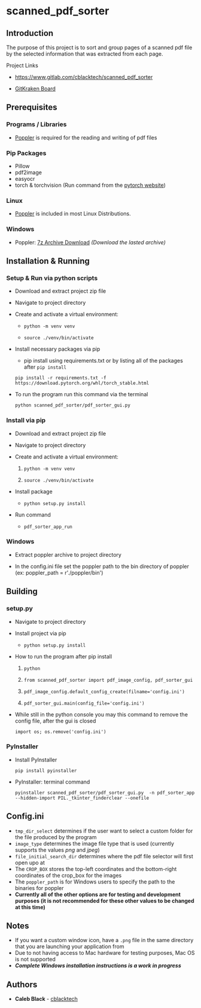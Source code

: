 scanned\_pdf\_sorter
====================

Introduction
------------

The purpose of this project is to sort and group pages of a scanned pdf
file by the selected information that was extracted from each page.

Project Links

-   https://www.gitlab.com/cblacktech/scanned_pdf_sorter

-   [GitKraken Board](https://app.gitkraken.com/glo/board/Xy8D66sO6gARqmUg)

Prerequisites
-------------

### Programs / Libraries

-   [Poppler](https://poppler.freedesktop.org) is required for the
    reading and writing of pdf files

### Pip Packages

-   Pillow
-   pdf2image
-   easyocr
-   torch & torchvision (Run command from the [pytorch website](https://pytorch.org/))

### Linux

-   [Poppler](https://poppler.freedesktop.org) is included in most Linux Distributions.

### Windows

-   Poppler: [7z Archive Download](https://blog.alivate.com.au/poppler-windows/)
    *(Download the lasted archive)*

Installation & Running
----------------------

### Setup & Run via python scripts

-   Download and extract project zip file

-   Navigate to project directory

-   Create and activate a virtual environment:

    -   `python -m venv venv`
    
    -   `source ./venv/bin/activate`

-   Install necessary packages via pip

    -   pip install using requirements.txt or by listing all of the
        packages after `pip install`

    ```
    pip install -r requirements.txt -f https://download.pytorch.org/whl/torch_stable.html
    ```

-   To run the program run this command via the terminal

    ```
    python scanned_pdf_sorter/pdf_sorter_gui.py
    ```

### Install via pip

-   Download and extract project zip file

-   Navigate to project directory

-   Create and activate a virtual environment:

    1.   `python -m venv venv`
    
    2.   `source ./venv/bin/activate`

-   Install package
    -   `python setup.py install`

-   Run command
    -   `pdf_sorter_app_run`

### Windows

-   Extract poppler archive to project directory

-   In the config.ini file set the poppler path to the bin directory of
    poppler (ex: poppler\_path = r'./poppler/bin')

Building
--------

### setup.py

-   Navigate to project directory

-   Install project via pip
    -   `python setup.py install`

-   How to run the program after pip install

    1.   `python`
    
    2.   `from scanned_pdf_sorter import pdf_image_config, pdf_sorter_gui`
    
    3.   `pdf_image_config.default_config_create(filname='config.ini')`
    
    4.   `pdf_sorter_gui.main(config_file='config.ini')`


-   While still in the python console you may this command to remove the
    config file, after the gui is closed
    
    ```
    import os; os.remove('config.ini')
    ```

### PyInstaller

-   Install PyInstaller

    ```
    pip install pyinstaller
    ```

-   PyInstaller: terminal command
    
    ```
    pyinstaller scanned_pdf_sorter/pdf_sorter_gui.py  -n pdf_sorter_app --hidden-import PIL._tkinter_finderclear --onefile
    ```

Config.ini
----------

-   `tmp_dir_select` determines if the user want to select a custom
    folder for the file produced by the program
-   `image_type` determines the image file type that is used (currently
    supports the values *png* and *jpeg*)
-   `file_initial_search_dir` determines where the pdf file selector
    will first open upo at
-   The `CROP_BOX` stores the top-left coordinates and the bottom-right
    coordinates of the crop\_box for the images
-   The `poppler_path` is for Windows users to specify the path to the
    binaries for poppler
-   **Currently all of the other options are for testing and development
    purposes (it is not recommended for these other values to be changed
    at this time)**

Notes
-----

-   If you want a custom window icon, have a `.png` file in the same
    directory that you are launching your application from
-   Due to not having access to Mac hardware for testing purposes, Mac
    OS is not supported
-   ***Complete Windows installation instructions is a work in progress***

Authors
-------

-   **Caleb Black** - [cblacktech](https://gitlab.com/cblacktech)


